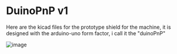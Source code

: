 # DuinoPnP v1
Here are the kicad files for the prototype shield for the machine, it is designed with the arduino-uno form factor, i call it the "duinoPnP"

![image](images/duinopnp_v1)
